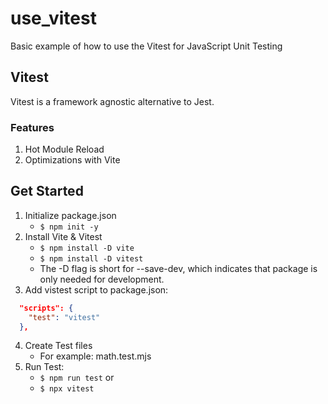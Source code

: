 # use_vitest
Basic example of how to use the Vitest for JavaScript Unit Testing

## Vitest

Vitest is a framework agnostic alternative to Jest.

### Features

1. Hot Module Reload
2. Optimizations with Vite

## Get Started

1. Initialize package.json
    - `$ npm init -y`
2. Install Vite & Vitest
    - `$ npm install -D vite`
    - `$ npm install -D vitest`
    - The -D flag is short for --save-dev, which indicates that package is only needed for development.
3. Add vistest script to package.json:
```json
  "scripts": {
    "test": "vitest"
  },
```
4. Create Test files
    - For example: math.test.mjs
5. Run Test:
    - `$ npm run test` or
    - `$ npx vitest`

